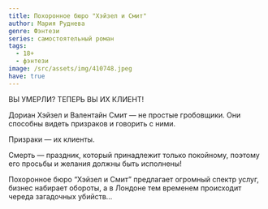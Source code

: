 ```yaml
---
title: Похоронное бюро "Хэйзел и Смит"
author: Мария Руднева
genre: Фэнтези
series: самостоятельный роман
tags:
  - 18+
  - фэнтези
image: /src/assets/img/410748.jpeg
have: true
---
```

ВЫ УМЕРЛИ? ТЕПЕРЬ ВЫ ИХ КЛИЕНТ!

Дориан Хэйзел и Валентайн Смит — не простые гробовщики. Они способны видеть призраков и говорить с ними.

Призраки — их клиенты.

Смерть — праздник, который принадлежит только покойному, поэтому его просьбы и желания должны быть исполнены!

Похоронное бюро “Хэйзел и Смит” предлагает огромный спектр услуг, бизнес набирает обороты, а в Лондоне тем временем происходит череда загадочных убийств…
